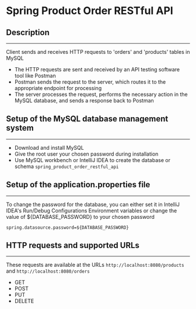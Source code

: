 # Spring Product Order RESTful API

## Description

***

Client sends and receives HTTP requests to 'orders' and 'products' tables in MySQL

* The HTTP requests are sent and received by an API testing software tool like Postman
* Postman sends the request to the server, which routes it to the appropriate endpoint for processing
* The server processes the request, performs the necessary action in the MySQL database, and sends a response back to
  Postman

## Setup of the MySQL database management system

***

* Download and install MySQL
* Give the root user your chosen password during installation
* Use MySQL workbench or IntelliJ IDEA to create the database or schema `spring_product_order_restful_api`

## Setup of the application.properties file

***

To change the password for the database, you can either set it in IntelliJ IDEA's Run/Debug Configurations Environment
variables or change the value of ${DATABASE_PASSWORD} to your chosen password

`spring.datasource.password=${DATABASE_PASSWORD}`

## HTTP requests and supported URLs

***

These requests are available at the URLs `http://localhost:8080/products` and `http://localhost:8080/orders`

* GET
* POST
* PUT
* DELETE